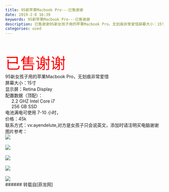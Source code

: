```yaml
---
title: 95新苹果Macbook Pro---已售谢谢
date: 2019-2-8 16:39
keywords: 95新苹果Macbook Pro---已售谢谢
description: 已售谢谢95新女孩子用的苹果Macbook Pro，无划痕非常爱惜屏幕大小：15寸显示屏：Retina Display配置数据（顶配）：     2.2 GHZ Intel Core i7     256 GB SSD电池满电可使用 7-10 小时，价格：45k联系方式：vx:ayendelute,对方是女孩子只会说英文，添加时请注明买电脑谢谢图片参考：
categories: used
---
```

<td class="t_f" id="postmessage_2950320">

<br/>
<br/>
<font size="7"><font color="#ff0000">已售谢谢</font></font><br/>
95新女孩子用的苹果Macbook Pro，无划痕非常爱惜<br/>
屏幕大小：15寸<br/>
显示屏：Retina Display<br/>
配置数据（顶配）：<br/>
     2.2 GHZ Intel Core i7<br/>
     256 GB SSD<br/>
电池满电可使用 7-10 小时，<br/>
价格：45k<br/>
联系方式：vx:ayendelute,对方是女孩子只会说英文，添加时请注明买电脑谢谢<br/>
图片参考：<br/>

<img aid="1078687" data-cf-modified-a5d0214daea18fb238c02073-="" file="data/attachment/forum/201902/08/163553z7svktucck4z44lc.jpg.thumb.jpg" id="aimg_1078687" inpost="1" onclick="" onmouseover="" src="http://www.flw.ph/data/attachment/forum/201902/08/163553z7svktucck4z44lc.jpg" style="cursor:pointer" zoomfile="data/attachment/forum/201902/08/163553z7svktucck4z44lc.jpg"/>


<br/>
<br/>

<img aid="1078686" data-cf-modified-a5d0214daea18fb238c02073-="" file="data/attachment/forum/201902/08/163552lujjh9tcrxu3xudy.jpg.thumb.jpg" id="aimg_1078686" inpost="1" onclick="" onmouseover="" src="http://www.flw.ph/data/attachment/forum/201902/08/163552lujjh9tcrxu3xudy.jpg" style="cursor:pointer" zoomfile="data/attachment/forum/201902/08/163552lujjh9tcrxu3xudy.jpg"/>


<br/>
<br/>

<img aid="1078685" data-cf-modified-a5d0214daea18fb238c02073-="" file="data/attachment/forum/201902/08/163551zjjkvclf01dhmi5v.jpg.thumb.jpg" id="aimg_1078685" inpost="1" onclick="" onmouseover="" src="http://www.flw.ph/data/attachment/forum/201902/08/163551zjjkvclf01dhmi5v.jpg" style="cursor:pointer" zoomfile="data/attachment/forum/201902/08/163551zjjkvclf01dhmi5v.jpg"/>


<br/>
<br/>

<img aid="1078684" data-cf-modified-a5d0214daea18fb238c02073-="" file="data/attachment/forum/201902/08/163550wvt5tvlaw5r0arto.jpg.thumb.jpg" id="aimg_1078684" inpost="1" onclick="" onmouseover="" src="http://www.flw.ph/data/attachment/forum/201902/08/163550wvt5tvlaw5r0arto.jpg" style="cursor:pointer" zoomfile="data/attachment/forum/201902/08/163550wvt5tvlaw5r0arto.jpg"/>


<br/>
<br/>

<img aid="1078683" data-cf-modified-a5d0214daea18fb238c02073-="" file="data/attachment/forum/201902/08/163548sz41dcmml1c5mzbd.jpg.thumb.jpg" id="aimg_1078683" inpost="1" onclick="" onmouseover="" src="http://www.flw.ph/data/attachment/forum/201902/08/163548sz41dcmml1c5mzbd.jpg" style="cursor:pointer" zoomfile="data/attachment/forum/201902/08/163548sz41dcmml1c5mzbd.jpg"/>


<br/>
</td>
###### 转载自[菲龙网]